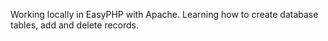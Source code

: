 Working locally in EasyPHP with Apache.
Learning how to create database tables, add and delete records.
